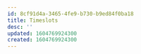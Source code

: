 ```yaml
---
id: 8cf91d4a-3465-4fe9-b730-b9ed84f0ba18
title: Timeslots
desc: ''
updated: 1604769924300
created: 1604769924300
---
```


